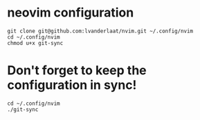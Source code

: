 # neovim configuration

    git clone git@github.com:lvanderlaat/nvim.git ~/.config/nvim
    cd ~/.config/nvim
    chmod u+x git-sync

# Don't forget to keep the configuration in sync!

    cd ~/.config/nvim
    ./git-sync
